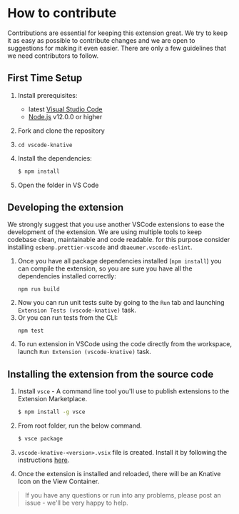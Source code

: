 # How to contribute

Contributions are essential for keeping this extension great.
We try to keep it as easy as possible to contribute changes and we are
open to suggestions for making it even easier.
There are only a few guidelines that we need contributors to follow.

## First Time Setup
1. Install prerequisites:
   * latest [Visual Studio Code](https://code.visualstudio.com/)
   * [Node.js](https://nodejs.org/) v12.0.0 or higher
2. Fork and clone the repository
3. `cd vscode-knative`
4. Install the dependencies:

	```bash
	$ npm install
	```
5. Open the folder in VS Code

## Developing the extension
We strongly suggest that you use another VSCode extensions to ease the development of the extension. We are using multiple tools to keep codebase clean, maintainable and code readable. for this purpose consider installing `esbenp.prettier-vscode` and `dbaeumer.vscode-eslint`.
1. Once you have all package dependencies installed (`npm install`) you can compile the extension, so you are sure you have all the dependencies installed correctly:
    ```
    npm run build
    ```
2. Now you can run unit tests suite by going to the `Run` tab and launching `Extension Tests (vscode-knative)` task.
3. Or you can run tests from the CLI:
    ```
    npm test
    ```
4. To run extension in VSCode using the code directly from the workspace, launch `Run Extension (vscode-knative)` task.

## Installing the extension from the source code

1. Install `vsce` - A command line tool you'll use to publish extensions to the Extension Marketplace.
    ```bash
    $ npm install -g vsce
    ```
2. From root folder, run the below command.
    ```bash
    $ vsce package
    ```
3. `vscode-knative-<version>.vsix` file is created. Install it by following the instructions [here](https://code.visualstudio.com/docs/editor/extension-gallery#_install-from-a-vsix).


4. Once the extension is installed and reloaded, there will be an Knative Icon on the View Container. 

> If you have any questions or run into any problems, please post an issue - we'll be very happy to help.
